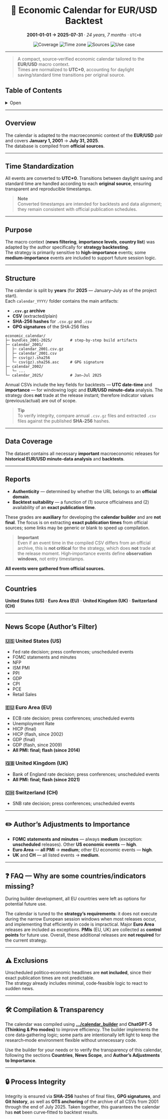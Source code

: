 <h1 align="center">📅 Economic Calendar for EUR/USD Backtest</h1>
<p align="center"><strong>2001-01-01 → 2025-07-31</strong> · <em>24 years, 7 months</em> · <code>UTC+0</code></p>
<p align="center">
  <img alt="Coverage" src="https://img.shields.io/badge/Coverage-2001%E2%80%932025-blue">
  <img alt="Time zone" src="https://img.shields.io/badge/Time%20Zone-UTC%2B0-black">
  <img alt="Sources" src="https://img.shields.io/badge/Sources-Official%20only-brightgreen">
  <img alt="Use case" src="https://img.shields.io/badge/Use%20case-Backtesting-orange">
</p>

---

> A compact, source‑verified economic calendar tailored to the **EUR/USD** macro context.  
> Times are normalized to **UTC+0**, accounting for daylight saving/standard time transitions per original source.

## Table of Contents
<details>
<summary>Open</summary>

- [Overview](#overview)
- [Time Standardization](#time-standardization)
- [Purpose](#purpose)
- [Structure](#structure)
- [Data Coverage](#data-coverage)
- [Reports](#reports)
- [Countries](#countries)
- [News Scope (Author’s Filter)](#news-scope-authors-filter)
  - [United States](#-united-states-us)
  - [Euro Area](#-euro-area-eu)
  - [United Kingdom](#-united-kingdom-uk)
  - [Switzerland](#-switzerland-ch)
- [Author’s Adjustments to Importance](#-authors-adjustments-to-importance)
- [FAQ — Why are some countries/indicators missing?](#-faq--why-are-some-countriesindicators-missing)
- [Exclusions](#-exclusions)
- [Compilation & Transparency](#-compilation--transparency)
- [Process Integrity](#-process-integrity)
</details>

---

## Overview

The calendar is adapted to the macroeconomic context of the **EUR/USD** pair and covers **January 1, 2001** → **July 31, 2025**.  
The database is compiled from **official sources**.

---

## Time Standardization

All events are converted to **UTC+0**. Transitions between daylight saving and standard time are handled according to each **original source**, ensuring transparent and reproducible timestamps.

> **Note**  
> Converted timestamps are intended for backtests and data alignment; they remain consistent with official publication schedules.

---

## Purpose

The macro context (**news filtering**, **importance levels**, **country list**) was adapted by the author specifically for **strategy backtesting**.  
The strategy is primarily sensitive to **high‑importance** events; some **medium‑importance** events are included to support future session logic.

---

## Structure

The calendar is split by **years** (for **2025** — January–July as of the project start).  
Each `calendar_YYYY/` folder contains the main artifacts:

- **`.csv.gz` archive**  
- **CSV** (extracted/plain)  
- **SHA‑256 hashes** for `.csv.gz` and `.csv`  
- **GPG signatures** of the SHA‑256 files

```text
economic_calendar/
├─ bundles_2001-2025/        # step-by-step build artifacts
├─ calendar_2001/
│  ├─ calendar_2001.csv.gz
│  ├─ calendar_2001.csv
│  ├─ csv(gz).sha256
│  └─ csv(gz).sha256.asc     # GPG signature
├─ calendar_2002/
│  └─ ...
└─ calendar_2025/            # Jan–Jul 2025
```

Annual CSVs include the key fields for backtests — **UTC date‑time** and **importance** — for windowing logic and **EUR/USD minute‑data** analysis. The strategy does **not** trade at the release instant; therefore indicator values (previous/actual) are out of scope.

> **Tip**  
> To verify integrity, compare annual `.csv.gz` files and extracted `.csv` files against the published **SHA‑256** hashes.

---

## Data Coverage

The dataset contains all necessary **important** macroeconomic releases for **historical EUR/USD minute‑data analysis** and **backtests**.

---

## Reports

- **Authenticity** — determined by whether the URL belongs to an **official domain**.  
- **Backtest suitability** — a function of (1) source officialness and (2) availability of an **exact publication time**.

These grades are **auxiliary** for developing the **calendar builder** and are **not final**. The focus is on extracting **exact publication times** from official sources; some links may be generic or blank to speed up compilation.

> **Important**  
> Even if an event time in the compiled CSV differs from an official archive, this is **not critical** for the strategy, which does **not** trade at the release moment. High‑importance events define **observation windows**, not entry timestamps.

**All events were gathered from official sources.**

---

## Countries

**United States (US)** · **Euro Area (EU)** · **United Kingdom (UK)** · **Switzerland (CH)**

---

## News Scope (Author’s Filter)

### 🇺🇸 United States (US)

- Fed rate decision; press conferences; unscheduled events  
- FOMC statements and minutes  
- NFP  
- ISM PMI  
- PPI  
- GDP  
- CPI  
- PCE  
- Retail Sales

### 🇪🇺 Euro Area (EU)

- ECB rate decision; press conferences; unscheduled events  
- Unemployment Rate  
- HICP (final)  
- HICP (flash, since 2002)  
- GDP (final)  
- GDP (flash, since 2009)  
- **All PMI: final; flash (since 2014)**

### 🇬🇧 United Kingdom (UK)

- Bank of England rate decision; press conferences; unscheduled events  
- **All PMI: final; flash (since 2021)**

### 🇨🇭 Switzerland (CH)

- SNB rate decision; press conferences; unscheduled events

---

## ✏️ Author’s Adjustments to Importance

- **FOMC statements and minutes** — always **medium** (exception: **unscheduled** releases). Other **US economic events** — **high**.  
- **Euro Area** — **all PMI** → **medium**; other EU economic events — **high**.  
- **UK** and **CH** — all listed events → **medium**.

---

## ❓ FAQ — Why are some countries/indicators missing?

During builder development, all EU countries were left as options for potential future use.

The calendar is tuned to the **strategy’s requirements**: it does not execute during the narrow European session windows when most releases occur, and implementing that efficiently in code is impractical. Major **Euro Area** releases are included as exceptions. **PMIs** (EU, UK) are collected as **control points** for future use. Overall, these additional releases are **not required** for the current strategy.

---

## ⚠️ Exclusions

Unscheduled politico‑economic headlines are **not included**, since their exact publication times are not predictable.  
The strategy already includes minimal, code‑feasible logic to react to sudden news.

---

## 🛠 Compilation & Transparency

The calendar was compiled using **[…/calendar_builder](https://github.com/rleydev/euro-macromechanica-backtest/tree/master/economic_calendar/calendar_builder)** and **ChatGPT‑5 (Thinking & Pro modes)** to improve efficiency. The builder implements the core data‑gathering logic; some parts are intentionally left light to keep the research‑mode environment flexible without unnecessary code.

Use the builder for your needs or to verify the transparency of this calendar, following the sections **Countries**, **News Scope**, and **Author’s Adjustments to Importance**.

---

## 🔒 Process Integrity

Integrity is ensured via **SHA‑256** hashes of final files, **GPG signatures**, and **Git history**, as well as **OTS anchoring** of the archive of all CSVs from 2001 through the end of July 2025. Taken together, this guarantees the calendar has **not** been curve‑fitted to backtest results.
